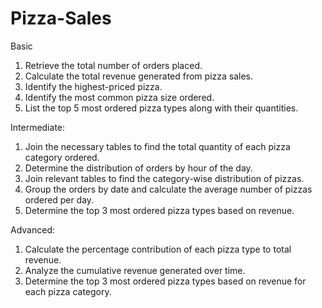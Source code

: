 # Pizza-Sales

Basic

1.  Retrieve the total number of orders placed.
2.  Calculate the total revenue generated from pizza sales.
3.  Identify the highest-priced pizza.
4.  Identify the most common pizza size ordered.
5.  List the top 5 most ordered pizza types along with their quantities.


Intermediate:
1.   Join the necessary tables to find the total quantity of each pizza category ordered.
2.   Determine the distribution of orders by hour of the day.
3.   Join relevant tables to find the category-wise distribution of pizzas.
4.   Group the orders by date and calculate the average number of pizzas ordered per day.
5.   Determine the top 3 most ordered pizza types based on revenue.

Advanced:
1.  Calculate the percentage contribution of each pizza type to total revenue.
2.  Analyze the cumulative revenue generated over time.
3.  Determine the top 3 most ordered pizza types based on revenue for each pizza category.
